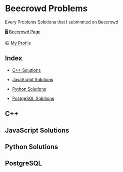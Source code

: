 # Beecrowd Problems

Every Problems Solutions that I submmited on Beecrowd

:desktop_computer:	<a href="https://www.beecrowd.com.br/judge/pt/">Beecrowd Page</a>

😃 <a href="https://www.beecrowd.com.br/judge/pt/profile/188518">My Profile</a>

## Index

- [C++ Solutions](#c++-solutions)

- [JavaScript Solutions](#javascript-solutions)

- [Python Solutions](#python-solutions)

- [PostgeSQL Solutions](#postgresql-solutions)



## C++

## JavaScript Solutions

## Python Solutions

## PostgreSQL
